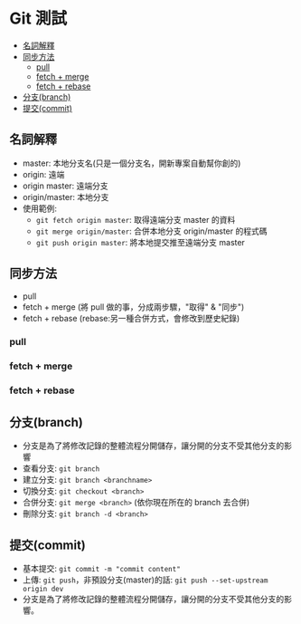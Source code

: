 # Git 測試
*  <a href="#名詞解釋">名詞解釋</a>
*  <a href="#同步方法">同步方法</a>
    *  <a href="#pull">pull</a>
    *  <a href="#fetch-merge">fetch + merge</a>
    *  <a href="#fetch-rebase">fetch + rebase</a>
*  <a href="#分支branch">分支(branch)</a>
*  <a href="#提交commit">提交(commit)</a>


## 名詞解釋
*  master: 本地分支名(只是一個分支名，開新專案自動幫你創的)
*  origin: 遠端
*  origin master: 遠端分支
*  origin/master: 本地分支
*  使用範例: 
    *  ```git fetch origin master```: 取得遠端分支 master 的資料
    *  ```git merge origin/master```: 合併本地分支 origin/master 的程式碼
    *  ```git push origin master```: 將本地提交推至遠端分支 master
## 同步方法
*  pull
*  fetch + merge (將 pull 做的事，分成兩步驟，"取得" & "同步")
*  fetch + rebase (rebase:另一種合併方式，會修改到歷史紀錄)

### pull

### fetch + merge

### fetch + rebase

## 分支(branch)
*  分支是為了將修改記錄的整體流程分開儲存，讓分開的分支不受其他分支的影響
*  查看分支: ```git branch```
*  建立分支: ```git branch <branchname>```
*  切換分支: ```git checkout <branch>```
*  合併分支: ```git merge <branch>``` (依你現在所在的 branch 去合併)
*  刪除分支: ```git branch -d <branch>```


## 提交(commit)
*  基本提交: ```git commit -m "commit content"```
*  上傳: ```git push```，非預設分支(master)的話: ```git push --set-upstream origin dev```
*  分支是為了將修改記錄的整體流程分開儲存，讓分開的分支不受其他分支的影響。
